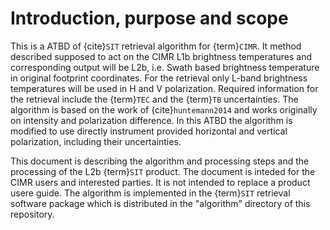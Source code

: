 # Introduction, purpose and scope

This is a ATBD of {cite}`SIT` retrieval algorithm for {term}`CIMR`. It method
described supposed to act on the CIMR L1b brightness temperatures and
corresponding output will be L2b, i.e. Swath based brightness temperature in
original footprint coordinates. For the retrieval only L-band brightness
temperatures will be used in H and V polarization. Required information for the
retrieval include the {term}`TEC` and the {term}`TB` uncertainties. The
algorithm is based on the work of {cite}`huntemann2014` and works originally on
intensity and polarization difference. In this ATBD the algorithm is modified
to use directly instrument provided horizontal and vertical polarization,
including their uncertainties. 

This document is describing the algorithm and processing steps and the
processing of the L2b {term}`SIT` product. The document is inteded for the CIMR
users and interested parties. It is not intended to replace a product usere
guide. The algorithm is implemented in the {term}`SIT` retrieval software
package which is distributed in the "algorithm" directory of this repository.



